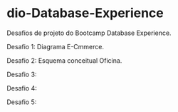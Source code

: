 # dio-Database-Experience
Desafios de projeto do Bootcamp Database Experience.

Desafio 1: Diagrama E-Cmmerce.

Desafio 2: Esquema conceitual Oficina.

Desafio 3: 

Desafio 4:

Desafio 5: 
